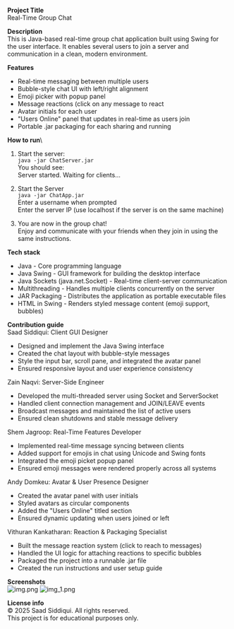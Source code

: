 **Project Title**\
Real-Time Group Chat

**Description**\
This is Java-based real-time group chat application built using Swing for the user interface. It enables several users 
to join a server and communication in a clean, modern environment.

**Features**
* Real-time messaging between multiple users
* Bubble-style chat UI with left/right alignment
* Emoji picker with popup panel
* Message reactions (click on any message to react
* Avatar initials for each user
* "Users Online" panel that updates in real-time as users join
* Portable .jar packaging for each sharing and running

**How to run**\
1. Start the server:\
```java -jar ChatServer.jar```\
You should see:\
Server started. Waiting for clients...


2. Start the Server\
```java -jar ChatApp.jar```\
Enter a username when prompted\
Enter the server IP (use localhost if the server is on the same machine)


3. You are now in the group chat!\
Enjoy and communicate with your friends when they join in using the same instructions.

**Tech stack**
* Java - Core programming language
* Java Swing - GUI framework for building the desktop interface
* Java Sockets (java.net.Socket) - Real-time client-server communication
* Multithreading - Handles multiple clients concurrently on the server
* JAR Packaging - Distributes the application as portable executable files
* HTML in Swing - Renders styled message content (emoji support, bubbles)

**Contribution guide**\
Saad Siddiqui: Client GUI Designer
* Designed and implement the Java Swing interface
* Created the chat layout with bubble-style messages
* Style the input bar, scroll pane, and integrated the avatar panel
* Ensured responsive layout and user experience consistency

Zain Naqvi: Server-Side Engineer
* Developed the multi-threaded server using Socket and ServerSocket
* Handled client connection management and JOIN/LEAVE events
* Broadcast messages and maintained the list of active users
* Ensured clean shutdowns and stable message delivery

Shem Jagroop: Real-Time Features Developer
* Implemented real-time message syncing between clients
* Added support for emojis in chat using Unicode and Swing fonts
* Integrated the emoji picket popup panel
* Ensured emoji messages were rendered properly across all systems

Andy Domkeu: Avatar & User Presence Designer
* Created the avatar panel with user initials
* Styled avatars as circular components
* Added the "Users Online" titled section
* Ensured dynamic updating when users joined or left

Vithuran Kankatharan: Reaction & Packaging Specialist
* Built the message reaction system (click to reach to messages)
* Handled the UI logic for attaching reactions to specific bubbles
* Packaged the project into a runnable .jar file
* Created the run instructions and user setup guide

**Screenshots**\
![img.png](img.png)
![img_1.png](img_1.png)

**License info**\
© 2025 Saad Siddiqui. All rights reserved.  
This project is for educational purposes only.